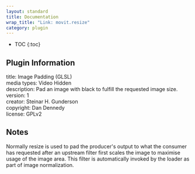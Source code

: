 ```yaml
---
layout: standard
title: Documentation
wrap_title: "Link: movit.resize"
category: plugin
---
```

* TOC
{:toc}

## Plugin Information

title: Image Padding (GLSL)  
media types:
Video  Hidden  
description: Pad an image with black to fulfill the requested image size.  
version: 1  
creator: Steinar H. Gunderson  
copyright: Dan Dennedy  
license: GPLv2  

## Notes

Normally resize is used to pad the producer&#39;s output to what the consumer has requested after an upstream filter first scales the image to maximise usage of the image area. This filter is automatically invoked by the loader as part of image normalization.
